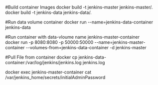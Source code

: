 #Build container Images
docker build -t jenkins-master jenkins-master/.<br>
docker build -t jenkins-data jenkins-data/.

#Run data volume container
docker run --name=jenkins-data-container jenkins-data

#Run container with data-vloume name jenkins-master-container<br>
docker run -p 8080:8080 -p 50000:50000 --name=jenkins-master-container --volumes-from=jenkins-data-container -d jenkins-master

#Pull File from container
docker cp jenkins-data-container:/var/log/jenkins/jenkins.log jenkins.log<br>

docker exec jenkins-master-container cat /var/jenkins_home/secrets/initialAdminPassword
